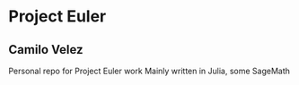# Project Euler
## Camilo Velez
Personal repo for Project Euler work
Mainly written in Julia, some SageMath
